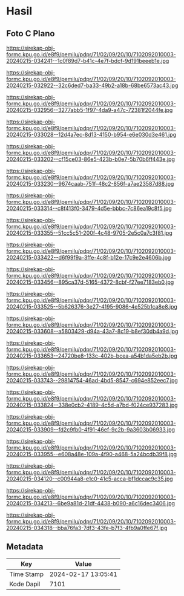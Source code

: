 # Hasil

## Foto C Plano

https://sirekap-obj-formc.kpu.go.id/e8f9/pemilu/pdpr/71/02/09/20/10/7102092010003-20240215-034241--1c0f89d7-b41c-4e7f-bdcf-9d191beeeb1e.jpg

https://sirekap-obj-formc.kpu.go.id/e8f9/pemilu/pdpr/71/02/09/20/10/7102092010003-20240215-032922--32c6ded7-ba33-49b2-a18b-68be6573ac43.jpg

https://sirekap-obj-formc.kpu.go.id/e8f9/pemilu/pdpr/71/02/09/20/10/7102092010003-20240215-032956--3277abb5-1f97-4da9-a47c-72381f2044fe.jpg

https://sirekap-obj-formc.kpu.go.id/e8f9/pemilu/pdpr/71/02/09/20/10/7102092010003-20240215-033028--12d4a7ec-8d13-4150-b954-e6e030d3e461.jpg

https://sirekap-obj-formc.kpu.go.id/e8f9/pemilu/pdpr/71/02/09/20/10/7102092010003-20240215-033202--cf15ce03-86e5-423b-b0e7-5b70b6ff443e.jpg

https://sirekap-obj-formc.kpu.go.id/e8f9/pemilu/pdpr/71/02/09/20/10/7102092010003-20240215-033230--9674caab-751f-48c2-856f-a7ae23587d88.jpg

https://sirekap-obj-formc.kpu.go.id/e8f9/pemilu/pdpr/71/02/09/20/10/7102092010003-20240215-033314--c8f413f0-3479-4d5e-bbbc-7c86ea19c8f5.jpg

https://sirekap-obj-formc.kpu.go.id/e8f9/pemilu/pdpr/71/02/09/20/10/7102092010003-20240215-033355--51cc5c51-200f-4c48-9705-2e5c0a7c3f81.jpg

https://sirekap-obj-formc.kpu.go.id/e8f9/pemilu/pdpr/71/02/09/20/10/7102092010003-20240215-033422--d6f99f9a-3ffe-4c8f-b12e-17c9e2e4606b.jpg

https://sirekap-obj-formc.kpu.go.id/e8f9/pemilu/pdpr/71/02/09/20/10/7102092010003-20240215-033456--895ca37d-5165-4372-8cbf-f27ee7183eb0.jpg

https://sirekap-obj-formc.kpu.go.id/e8f9/pemilu/pdpr/71/02/09/20/10/7102092010003-20240215-033525--5b626376-3e27-4195-9086-4e525b1ca8e8.jpg

https://sirekap-obj-formc.kpu.go.id/e8f9/pemilu/pdpr/71/02/09/20/10/7102092010003-20240215-033608--a5803429-d94a-43a7-8c19-b8ef30db4a9d.jpg

https://sirekap-obj-formc.kpu.go.id/e8f9/pemilu/pdpr/71/02/09/20/10/7102092010003-20240215-033653--24720be8-133c-402b-bcea-a54b1da5eb2b.jpg

https://sirekap-obj-formc.kpu.go.id/e8f9/pemilu/pdpr/71/02/09/20/10/7102092010003-20240215-033743--29814754-46ad-4bd5-8547-c694e852eec7.jpg

https://sirekap-obj-formc.kpu.go.id/e8f9/pemilu/pdpr/71/02/09/20/10/7102092010003-20240215-033824--338e0cb2-4189-4c5d-a7bd-f024ce937283.jpg

https://sirekap-obj-formc.kpu.go.id/e8f9/pemilu/pdpr/71/02/09/20/10/7102092010003-20240215-033909--fd2c9fb0-4f91-46ef-9c2b-9a3603b06933.jpg

https://sirekap-obj-formc.kpu.go.id/e8f9/pemilu/pdpr/71/02/09/20/10/7102092010003-20240215-033955--e608a48e-109a-4f90-a468-5a24bcdb39f8.jpg

https://sirekap-obj-formc.kpu.go.id/e8f9/pemilu/pdpr/71/02/09/20/10/7102092010003-20240215-034120--c00944a8-e1c0-41c5-acca-bf1dccac9c35.jpg

https://sirekap-obj-formc.kpu.go.id/e8f9/pemilu/pdpr/71/02/09/20/10/7102092010003-20240215-034213--6be9a81d-21df-4438-b090-a6c16dec3406.jpg

https://sirekap-obj-formc.kpu.go.id/e8f9/pemilu/pdpr/71/02/09/20/10/7102092010003-20240215-034318--bba76fa3-7df3-43fe-b7f3-4fb9a0ffe67f.jpg


## Metadata

| Key        | Value               |
| ---------- | ------------------- |
| Time Stamp | 2024-02-17 13:05:41 |
| Kode Dapil | 7101                |



